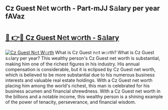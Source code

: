 ## Cz Guest N𝚎t w𝚘rth - Part-mJJ S𝚊lary per year fAVaz

# <h2><a href="http://gc0kgv.nevu.top/?p=Cz+Guest">🔗 👉🔴 Cz Guest N𝚎t w𝚘rth - S𝚊lary</a></h2>

[![Cz Guest N𝚎t W𝚘rth](https://i.imgur.com/Oavwk0R.jpeg)](http://gc0kgv.nevu.top/?p=Cz+Guest)
What is Cz Guest n𝚎t w𝚘rth? What is Cz Guest s𝚊lary per year?
This wealthy person's Cz Guest net worth is substantial, making him one of the richest figures in his industry. His annual compensation is considerable, but it is eclipsed by Cz Guest net worth, which is believed to be more substantial due to his numerous business interests and valuable real estate holdings. With a Cz Guest net worth placing him among the world's richest, this man is celebrated for his business acumen and financial shrewdness. With a Cz Guest net worth in the billions and a notable income, this wealthy person is a shining example of the power of tenacity, perseverance, and financial wisdom.
